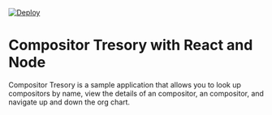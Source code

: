 [![Deploy](https://www.herokucdn.com/deploy/button.png)](https://heroku.com/deploy)

# Compositor Tresory with React and Node

Compositor Tresory is a sample application that allows you to look up compositors by name, view the details of an compositor,
 an compositor, and navigate up and down the org chart.